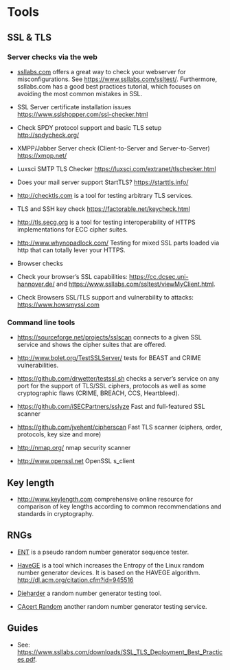 Tools
=====

SSL & TLS
---------

### Server checks via the web

  * [ssllabs.com](https://ssllabs.com) offers a great way to check your
webserver for misconfigurations. See <https://www.ssllabs.com/ssltest/>.
Furthermore, ssllabs.com has a good best practices tutorial, which
focuses on avoiding the most common mistakes in SSL.

  * SSL Server certificate installation issues
<https://www.sslshopper.com/ssl-checker.html>

  * Check SPDY protocol support and basic TLS setup <http://spdycheck.org/>

  * XMPP/Jabber Server check (Client-to-Server and Server-to-Server)
<https://xmpp.net/>

  * Luxsci SMTP TLS Checker <https://luxsci.com/extranet/tlschecker.html>

  * Does your mail server support StartTLS? <https://starttls.info/>

  * <http://checktls.com> is a tool for testing arbitrary TLS services.

  * TLS and SSH key check <https://factorable.net/keycheck.html>

  * <http://tls.secg.org> is a tool for testing interoperability of HTTPS
implementations for ECC cipher suites.

  * <http://www.whynopadlock.com/> Testing for mixed SSL parts loaded via
http that can totally lever your HTTPS.

  * Browser checks

  * Check your browser’s SSL capabilities:
<https://cc.dcsec.uni-hannover.de/> and
<https://www.ssllabs.com/ssltest/viewMyClient.html>.

  * Check Browsers SSL/TLS support and vulnerability to attacks:
<https://www.howsmyssl.com>

### Command line tools

  * <https://sourceforge.net/projects/sslscan> connects to a given SSL
service and shows the cipher suites that are offered.

  * <http://www.bolet.org/TestSSLServer/> tests for BEAST and CRIME
vulnerabilities.

  * <https://github.com/drwetter/testssl.sh> checks a server’s service on
any port for the support of TLS/SSL ciphers, protocols as well as some
cryptographic flaws (CRIME, BREACH, CCS, Heartbleed).

  * <https://github.com/iSECPartners/sslyze> Fast and full-featured SSL
scanner

  * <https://github.com/jvehent/cipherscan> Fast TLS scanner (ciphers,
order, protocols, key size and more)

  * <http://nmap.org/> nmap security scanner

  * <http://www.openssl.net> OpenSSL s\_client

Key length
----------

  * <http://www.keylength.com> comprehensive online resource for comparison
of key lengths according to common recommendations and standards in
cryptography.

RNGs
----

  * [ENT](http://www.fourmilab.ch/random/) is a pseudo random number
generator sequence tester.

  * [HaveGE](http://www.issihosts.com/haveged/) is a tool which increases
the Entropy of the Linux random number generator devices. It is based on
the HAVEGE algorithm. <http://dl.acm.org/citation.cfm?id=945516>

  * [Dieharder](http://www.phy.duke.edu/~rgb/General/dieharder.php) a random
number generator testing tool.

  * [CAcert Random](http://www.cacert.at/random/) another random number
generator testing service.

Guides
------

  * See:
<https://www.ssllabs.com/downloads/SSL_TLS_Deployment_Best_Practices.pdf>.
